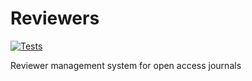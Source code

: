 # Reviewers

[![Tests](https://github.com/xuanxu/reviewers/actions/workflows/tests.yml/badge.svg)](https://github.com/xuanxu/reviewers/actions/workflows/tests.yml)

Reviewer management system for open access journals
